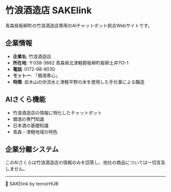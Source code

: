 # 竹浪酒造店 SAKElink

青森県板柳町の竹浪酒造店専用のAIチャットボット統合Webサイトです。

## 企業情報
- **企業名**: 竹浪酒造店
- **所在地**: 〒038-3662 青森県北津軽郡板柳町板柳土井113-1
- **電話**: 0172-88-8030
- **モットー**: 「燗酒専心」
- **特徴**: 岩木山の伏流水と津軽平野の米を使用した手仕事による醸造

## AIさくら機能
- 竹浪酒造店の情報に特化したチャットボット
- 燗酒の専門知識
- 日本酒の基礎知識
- 青森・津軽地域の特色

## 企業分離システム
このAIさくらは竹浪酒造店の情報のみを回答し、他社の商品については一切言及しません。

---
🍶 SAKElink by terroirHUB